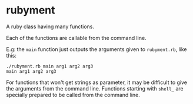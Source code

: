 #  rubyment

A ruby class having many functions.

Each of the functions are callable from the command line.

E.g: the `main` function just outputs the arguments given
to `rubyment.rb`, like this:

````
./rubyment.rb main arg1 arg2 arg3
main arg1 arg2 arg3
````

For functions that won't get strings as
parameter, it may be difficult to give the arguments
from the command line. Functions starting with `shell_`
are specially prepared to be called from the command
line.
